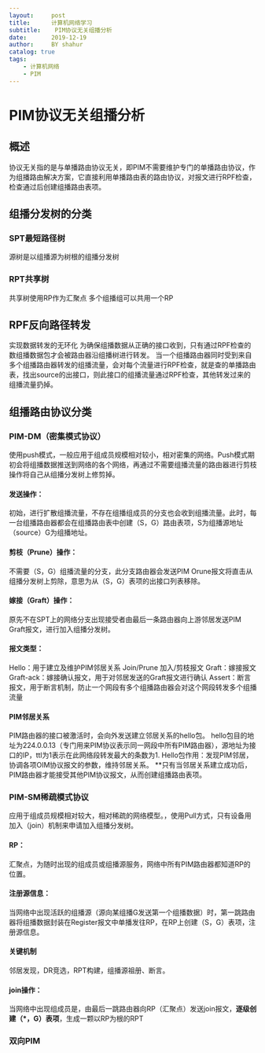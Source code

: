```yaml
---
layout:     post                    
title:      计算机网络学习        
subtitle:    PIM协议无关组播分析
date:       2019-12-19             
author:     BY shahur                     
catalog: true                       
tags:                              
    - 计算机网络
    - PIM
---
```

# PIM协议无关组播分析
## 概述
协议无关指的是与单播路由协议无关，即PIM不需要维护专门的单播路由协议，作为组播路由解决方案，它直接利用单播路由表的路由协议，对报文进行RPF检查，检查通过后创建组播路由表项。
## 组播分发树的分类
### SPT最短路径树
源树是以组播源为树根的组播分发树
### RPT共享树
共享树使用RP作为汇聚点
多个组播组可以共用一个RP
## RPF反向路径转发
实现数据转发的无环化
为确保组播数据从正确的接口收到，只有通过RPF检查的数组播数据包才会被路由器沿组播树进行转发。
当一个组播路由器同时受到来自多个组播路由器转发的组播流量，会对每个流量进行RPF检查，就是查的单播路由表，找出source的出接口，则此接口的组播流量通过RPF检查，其他转发过来的组播流量扔掉。
## 组播路由协议分类
### PIM-DM（密集模式协议）
使用push模式，一般应用于组成员规模相对较小，相对密集的网络。Push模式期初会将组播数据推送到网络的各个网络，再通过不需要组播流量的路由器进行剪枝操作将自己从组播分发树上修剪掉。
#### 发送操作：
初始，进行扩散组播流量，不存在组播组成员的分支也会收到组播流量。此时，每一台组播路由器都会在组播路由表中创建（S，G）路由表项，S为组播源地址（source）G为组播地址。
#### 剪枝（Prune）操作：
不需要（S，G）组播流量的分支，此分支路由器会发送PIM Orune报文将直击从组播分发树上剪除，意思为从（S，G）表项的出接口列表移除。
#### 嫁接（Graft）操作：
原先不在SPT上的网络分支出现接受者由最后一条路由器向上游邻居发送PIM Graft报文，进行加入组播分发树。
#### 报文类型：
Hello：用于建立及维护PIM邻居关系
Join/Prune 加入/剪枝报文
Graft：嫁接报文
Graft-ack：嫁接确认报文，用于对邻居发送的Graft报文进行确认
Assert：断言报文，用于断言机制，防止一个网段有多个组播路由器会对这个网段转发多个组播流量
#### PIM邻居关系
PIM路由器的接口被激活时，会向外发送建立邻居关系的hello包。
hello包目的地址为224.0.0.13（专门用来PIM协议表示同一网段中所有PIM路由器），源地址为接口的IP，ttl为1表示在此网络段转发最大的条数为1.
Hello包作用：发现PIM邻居，协调各项OIM协议报文的参数，维持邻居关系。
**只有当邻居关系建立成功后，PIM路由器才能接受其他PIM协议报文，从而创建组播路由表项。
### PIM-SM稀疏模式协议
应用于组成员规模相对较大，相对稀疏的网络模型。，使用Pull方式，只有设备用加入（join）机制来申请加入组播分发树。
#### RP：
汇聚点，为随时出现的组成员或组播源服务，网络中所有PIM路由器都知道RP的位置。
#### 注册源信息：
当网络中出现活跃的组播源（源向某组播G发送第一个组播数据）时，第一跳路由器将组播数据封装在Register报文中单播发往RP，在RP上创建（S，G）表项，注册源信息。
#### 关键机制
邻居发现，DR竞选，RPT构建，组播源祖册、断言。
#### join操作：
当网络中出现组成员是，由最后一跳路由器向RP（汇聚点）发送join报文，**逐级创建（*，G）表项**，生成一颗以RP为根的RPT
### 双向PIM
